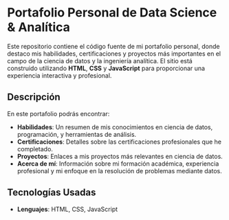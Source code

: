 # Portafolio Personal de Data Science & Analítica

Este repositorio contiene el código fuente de mi portafolio personal, donde destaco mis habilidades, certificaciones y proyectos más importantes en el campo de la ciencia de datos y la ingeniería analítica. El sitio está construido utilizando **HTML**, **CSS** y **JavaScript** para proporcionar una experiencia interactiva y profesional.

## Descripción

En este portafolio podrás encontrar:

- **Habilidades**: Un resumen de mis conocimientos en ciencia de datos, programación, y herramientas de análisis.
- **Certificaciones**: Detalles sobre las certificaciones profesionales que he completado.
- **Proyectos**: Enlaces a mis proyectos más relevantes en ciencia de datos.
- **Acerca de mí**: Información sobre mi formación académica, experiencia profesional y mi enfoque en la resolución de problemas mediante datos.

## Tecnologías Usadas

- **Lenguajes**: HTML, CSS, JavaScript
